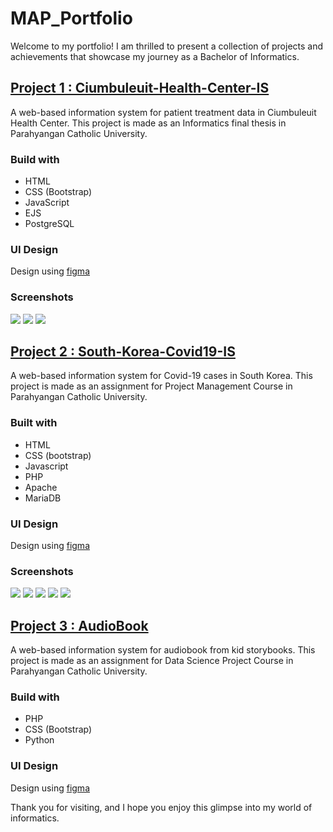 # MAP_Portfolio
Welcome to my portfolio! I am thrilled to present a collection of projects and achievements that showcase my journey as a Bachelor of Informatics.

## [Project 1 : Ciumbuleuit-Health-Center-IS](https://github.com/mariqpratama/Ciumbuleuit-Health-Center-IS)
A web-based information system for patient treatment data in Ciumbuleuit Health Center. This project is made as an Informatics final thesis in Parahyangan Catholic University.

### Build with
- HTML
- CSS (Bootstrap)
- JavaScript
- EJS
- PostgreSQL

### UI Design
Design using [figma](https://www.figma.com/file/pZ4pWbDYmazWtSwU3Qqjps/Puskes-Dashboard?node-id=405%3A119&t=C0vt7vNLdmoxjoFK-1)

### Screenshots
![](https://github.com/mariqpratama/MAP_Portfolio/blob/main/Images/188309272-2ea98d78-8d3b-4bb3-90cd-27e0f87f9075.png)
![](https://github.com/mariqpratama/MAP_Portfolio/blob/main/Images/188309307-e4968595-4cfc-4f4a-afa3-ab8ee5f2e137.png)
![](https://github.com/mariqpratama/MAP_Portfolio/blob/main/Images/188309348-2f1b2dec-e993-48c4-84dc-d431283e6106.png)

## [Project 2 : South-Korea-Covid19-IS](https://github.com/jghjianghan/South-Korea-Covid19-IS/tree/main)
A web-based information system for Covid-19 cases in South Korea. This project is made as an assignment for Project Management Course in Parahyangan Catholic University.

### Built with
- HTML
- CSS (bootstrap)
- Javascript
- PHP
- Apache
- MariaDB

### UI Design
Design using [figma](https://www.figma.com/file/2IKbodWRolPT90QKODvsJo/Tubes-Manpro)

### Screenshots
![](https://github.com/mariqpratama/MAP_Portfolio/blob/main/Images/Screenshot_20230218_012820.png)
![](https://github.com/mariqpratama/MAP_Portfolio/blob/main/Images/Screenshot_20230219_074213.png)
![](https://github.com/mariqpratama/MAP_Portfolio/blob/main/Images/Screenshot_20230219_094300.png)
![](https://github.com/mariqpratama/MAP_Portfolio/blob/main/Images/Screenshot_20230225_094449.png)
![](https://github.com/mariqpratama/MAP_Portfolio/blob/main/Images/Screenshot_20230312_101101.png)

## [Project 3 : AudioBook](https://github.com/mariqpratama/AudioBook/tree/main)
A web-based information system for audiobook from kid storybooks. This project is made as an assignment for Data Science Project Course in Parahyangan Catholic University.

### Build with
- PHP
- CSS (Bootstrap)
- Python

### UI Design
Design using [figma](https://www.figma.com/file/jgxdN3szZIZxSNGBYdmuHa/Mockup-Audiobook?node-id=12%3A29&t=EWS1Pr2a4zUGmbBk-1)


Thank you for visiting, and I hope you enjoy this glimpse into my world of informatics.
